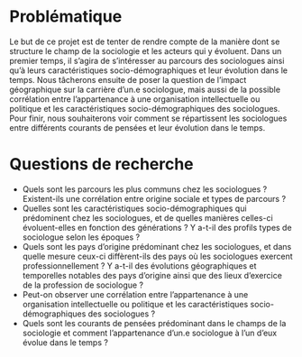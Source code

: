 # Problématique
Le but de ce projet est de tenter de rendre compte de la manière dont se structure le champ de la sociologie et les acteurs qui y évoluent. Dans un premier temps, il s’agira de s’intéresser au parcours des sociologues ainsi qu’à leurs caractéristiques socio-démographiques et leur évolution dans le temps. Nous tâcherons ensuite de poser la question de l’impact géographique sur la carrière d’un.e sociologue, mais aussi de la possible corrélation entre l’appartenance à une organisation intellectuelle ou politique et les caractéristiques socio-démographiques des sociologues. Pour finir, nous souhaiterons voir comment se répartissent les sociologues entre différents courants de pensées et leur évolution dans le temps.

# Questions de recherche
- Quels sont les parcours les plus communs chez les sociologues ? Existent-ils une corrélation entre origine sociale et types de parcours ?
- Quelles sont les caractéristiques socio-démographiques qui prédominent chez les sociologues, et de quelles manières celles-ci évoluent-elles en fonction des générations ? Y a-t-il des profils types de sociologue selon les époques ?
- Quels sont les pays d’origine prédominant chez les sociologues, et dans quelle mesure ceux-ci diffèrent-ils des pays où les sociologues exercent professionnellement ? Y a-t-il des évolutions géographiques et temporelles notables des pays d’origine ainsi que des lieux d’exercice de la profession de sociologue ?
- Peut-on observer une corrélation entre l’appartenance à une organisation intellectuelle ou politique et les caractéristiques socio-démographiques des sociologues ? 
- Quels sont les courants de pensées prédominant dans le champs de la sociologie et comment l’appartenance d’un.e sociologue à l’un d’eux évolue dans le temps ?